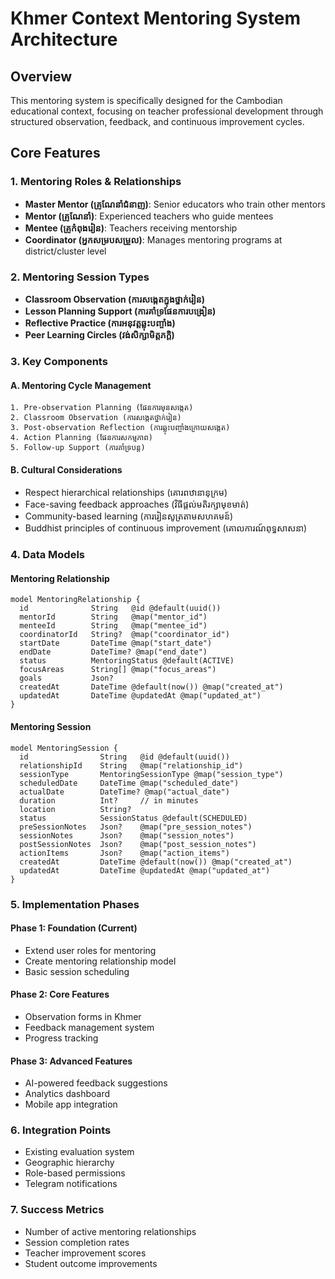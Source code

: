 # Khmer Context Mentoring System Architecture

## Overview
This mentoring system is specifically designed for the Cambodian educational context, focusing on teacher professional development through structured observation, feedback, and continuous improvement cycles.

## Core Features

### 1. Mentoring Roles & Relationships
- **Master Mentor (គ្រូណែនាំជំនាញ)**: Senior educators who train other mentors
- **Mentor (គ្រូណែនាំ)**: Experienced teachers who guide mentees
- **Mentee (គ្រូកំពុងរៀន)**: Teachers receiving mentorship
- **Coordinator (អ្នកសម្របសម្រួល)**: Manages mentoring programs at district/cluster level

### 2. Mentoring Session Types
- **Classroom Observation (ការសង្កេតក្នុងថ្នាក់រៀន)**
- **Lesson Planning Support (ការគាំទ្រផែនការបង្រៀន)**
- **Reflective Practice (ការអនុវត្តឆ្លុះបញ្ចាំង)**
- **Peer Learning Circles (វង់សិក្សាមិត្តភក្តិ)**

### 3. Key Components

#### A. Mentoring Cycle Management
```
1. Pre-observation Planning (ផែនការមុនសង្កេត)
2. Classroom Observation (ការសង្កេតថ្នាក់រៀន)
3. Post-observation Reflection (ការឆ្លុះបញ្ចាំងក្រោយសង្កេត)
4. Action Planning (ផែនការសកម្មភាព)
5. Follow-up Support (ការគាំទ្របន្ត)
```

#### B. Cultural Considerations
- Respect hierarchical relationships (គោរពឋានានុក្រម)
- Face-saving feedback approaches (វិធីផ្តល់មតិរក្សាមុខមាត់)
- Community-based learning (ការរៀនសូត្រតាមសហគមន៍)
- Buddhist principles of continuous improvement (គោលការណ៍ពុទ្ធសាសនា)

### 4. Data Models

#### Mentoring Relationship
```prisma
model MentoringRelationship {
  id              String   @id @default(uuid())
  mentorId        String   @map("mentor_id")
  menteeId        String   @map("mentee_id")
  coordinatorId   String?  @map("coordinator_id")
  startDate       DateTime @map("start_date")
  endDate         DateTime? @map("end_date")
  status          MentoringStatus @default(ACTIVE)
  focusAreas      String[] @map("focus_areas")
  goals           Json?
  createdAt       DateTime @default(now()) @map("created_at")
  updatedAt       DateTime @updatedAt @map("updated_at")
}
```

#### Mentoring Session
```prisma
model MentoringSession {
  id                String   @id @default(uuid())
  relationshipId    String   @map("relationship_id")
  sessionType       MentoringSessionType @map("session_type")
  scheduledDate     DateTime @map("scheduled_date")
  actualDate        DateTime? @map("actual_date")
  duration          Int?     // in minutes
  location          String?
  status            SessionStatus @default(SCHEDULED)
  preSessionNotes   Json?    @map("pre_session_notes")
  sessionNotes      Json?    @map("session_notes")
  postSessionNotes  Json?    @map("post_session_notes")
  actionItems       Json?    @map("action_items")
  createdAt         DateTime @default(now()) @map("created_at")
  updatedAt         DateTime @updatedAt @map("updated_at")
}
```

### 5. Implementation Phases

#### Phase 1: Foundation (Current)
- Extend user roles for mentoring
- Create mentoring relationship model
- Basic session scheduling

#### Phase 2: Core Features
- Observation forms in Khmer
- Feedback management system
- Progress tracking

#### Phase 3: Advanced Features
- AI-powered feedback suggestions
- Analytics dashboard
- Mobile app integration

### 6. Integration Points
- Existing evaluation system
- Geographic hierarchy
- Role-based permissions
- Telegram notifications

### 7. Success Metrics
- Number of active mentoring relationships
- Session completion rates
- Teacher improvement scores
- Student outcome improvements